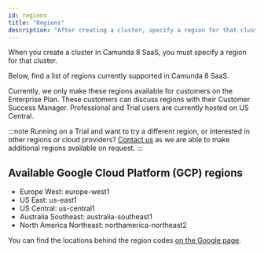 ```yaml
---
id: regions
title: "Regions"
description: "After creating a cluster, specify a region for that cluster. Read on for details of Google Cloud Platform regions currently supported in Camunda 8 SaaS."
---
```


When you create a cluster in Camunda 8 SaaS, you must specify a region for that cluster.

Below, find a list of regions currently supported in Camunda 8 SaaS.

Currently, we only make these regions available for customers on the Enterprise Plan. These customers can discuss regions with their Customer Success Manager. Professional and Trial users are currently hosted on US Central.

:::note
Running on a Trial and want to try a different region, or interested in other regions or cloud providers? [Contact us](https://camunda.com/contact/) as we are able to make additional regions available on request.
:::

## Available Google Cloud Platform (GCP) regions

- Europe West: europe-west1
- US East: us-east1
- US Central: us-central1
- Australia Southeast: australia-southeast1
- North America Northeast: northamerica-northeast2

You can find the locations behind the region codes [on the Google page](https://cloud.google.com/about/locations).

